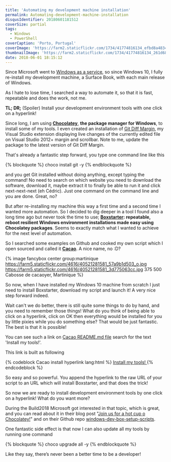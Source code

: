 ```yaml
---
title: 'Automating my development machine installation'
permalink: Automating-development-machine-installation
disqusIdentifier: 20180601181512
coverSize: partial
tags:
  - Windows
  - PowerShell
coverCaption: 'Porto, Portugal'
coverImage: 'https://farm2.staticflickr.com/1734/41774816134_efbd8a4834_h.jpg'
thumbnailImage: 'https://farm2.staticflickr.com/1734/41774816134_261d684149_q.jpg'
date: 2018-06-01 18:15:12
---
```

Since Microsoft went to [Windows as a service](https://docs.microsoft.com/en-us/windows/deployment/update/waas-quick-start), so since Windows 10, I fully re-install my development machine, a Surface Book, with each main release of Windows.

As I hate to lose time, I searched a way to automate it, so that it is fast, repeatable and does the work, not me.
<!-- more -->

**TL; DR;** (Spoiler) Install your development environment tools with one click on a hyperlink!

Since long, I am using **[Chocolatey](https://chocolatey.org/)**, **the package manager for Windows**, to install some of my tools. I even created an installation of [Git Diff Margin](https://marketplace.visualstudio.com/items?itemName=LaurentKempe.GitDiffMargin), my Visual Studio extension displaying live changes of the currently edited file on Visual Studio 2012+ margin and scrollbar. Note to me, update the package to the latest version of Git Diff Margin.

That's already a fantastic step forward, you type one command line like this

{% blockquote  %}
choco install git -y
{% endblockquote %}

and you get Git installed without doing anything, except typing the command! No need to search on which website you need to download the software, download it, maybe extract it to finally be able to run it and click next-next-next (eh Cédric). Just one command on the command line and you are done. Great, no?

But after re-installing my machine this way a first time and a second time I wanted more automation. So I decided to dig deeper in a tool I found also a long time ago but never took the time to use; **[Boxstarter](https://boxstarter.org/): repeatable, reboot resilient Windows environment installations made easy using Chocolatey packages**. Seems to exactly match what I wanted to achieve for the next level of automation.

So I searched some examples on Github and cooked my own script which I open sourced and called it **[Cacao](https://github.com/laurentkempe/Cacao/blob/master/PrepareMyCacao.ps1)**. A nice name, no :D?

{% image fancybox center group:martinique https://farm5.staticflickr.com/4616/40521281581_57a9b1d503_o.jpg https://farm5.staticflickr.com/4616/40521281581_3d775063cc.jpg 375 500 Cabosse de cacaoyer, Martinique  %}

So now, when I have installed my Windows 10 machine from scratch I just need to install Boxstarter, download my script and launch it! A very nice step forward indeed.

Wait can't we do better, there is still quite some things to do by hand, and you need to remember those things!
What do you think of being able to click on a hyperlink, click on OK then everything would be installed for you by little pixies while you do something else? That would be just fantastic. The best is that it is possible!

You can see such a link on [Cacao README.md file](https://github.com/laurentkempe/Cacao/blob/master/README.md) search for the text 'Install my tools!'.

This link is built as following

{% codeblock Cacao install hyperlink lang:html  %}
<a href='http://boxstarter.org/package/nr/url?https://raw.githubusercontent.com/laurentkempe/Cacao/master/PrepareMyCacao.ps1'>
  Install my tools!
</a>
{% endcodeblock %}

So easy and so powerful. You append the hyperlink to the raw URL of your script to an URL which will install Boxstarter, and that does the trick!

So now we are ready to install development environment tools by one click on a hyperlink! What do you want more?

During the Build2018 Microsoft got interested in that topic, which is great, and you can read about it in their blog post "[Join us for a hot cup o Chocolatey!](https://blogs.msdn.microsoft.com/commandline/2018/05/08/join-us-for-a-hot-cup-o-chocolatey/)" and on their Github repo [windows-dev-box-setup-scripts](https://github.com/Microsoft/windows-dev-box-setup-scripts).

One fantastic side effect is that now I can also update all my tools by running one command

{% blockquote %}
choco upgrade all -y
{% endblockquote %}

Like they say, there’s never been a better time to be a developer!